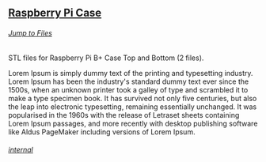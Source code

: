 <div class="gitDiv">
    <div class="detailsDiv">
        <h2><a href="https://fullborelabs.com/26663-raspberry-pi-case" target="_blank">Raspberry Pi Case</a></h2>
        <h6><a href="#files" target="_parent">Jump to Files</a></h6>
        <p>STL files for Raspberry Pi B+ Case Top and Bottom (2 files).</p>
        <p>Lorem Ipsum is simply dummy text of the printing and typesetting industry. Lorem Ipsum has been the industry's standard dummy text ever since the 1500s, when an unknown printer took a galley of type and scrambled it to make a type specimen book. It has survived not only five centuries, but also the leap into electronic typesetting, remaining essentially unchanged. It was popularised in the 1960s with the release of Letraset sheets containing Lorem Ipsum passages, and more recently with desktop publishing software like Aldus PageMaker including versions of Lorem Ipsum.</p>
        <h6><a href="https://fullborelabs.com/wp/git-scripts/raspberry-pi-case/details-scrape.cgi" target="_blank" class="scrapeLink">internal</a></h6>
    </div>
</div>
